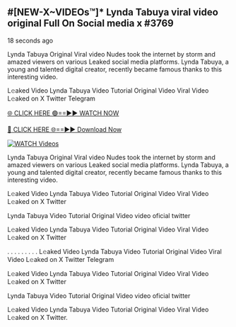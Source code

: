 ## #[NEW-X~VIDEOs™]* Lynda Tabuya viral video original Full On Social media x #3769

18 seconds ago

Lynda Tabuya Original Viral video Nudes took the internet by storm and amazed viewers on various Leaked social media platforms. Lynda Tabuya, a young and talented digital creator, recently became famous thanks to this interesting video.

L𝚎aked Video Lynda Tabuya Video Tutorial Original Video Viral Video L𝚎aked on X Twitter Telegram

[🌐 CLICK HERE 🟢==►► WATCH NOW](https://valovideo.net/valo-video/?bom)

[🔴 CLICK HERE 🌐==►► Download Now](https://valovideo.net/valo-video/?bom)

[![WATCH Videos](https://i.imgur.com/dJHk4Zq.gif)](https://valovideo.net/valo-video/?bom)

Lynda Tabuya Original Viral video Nudes took the internet by storm and amazed viewers on various Leaked social media platforms. Lynda Tabuya, a young and talented digital creator, recently became famous thanks to this interesting video.

L𝚎aked Video Lynda Tabuya Video Tutorial Original Video Viral Video L𝚎aked on X Twitter

Lynda Tabuya Video Tutorial Original Video video oficial twitter

L𝚎aked Video Lynda Tabuya Video Tutorial Original Video Viral Video L𝚎aked on X Twitter

. . . . . . . . . L𝚎aked Video Lynda Tabuya Video Tutorial Original Video Viral Video L𝚎aked on X Twitter Telegram

L𝚎aked Video Lynda Tabuya Video Tutorial Original Video Viral Video L𝚎aked on X Twitter

Lynda Tabuya Video Tutorial Original Video video oficial twitter

L𝚎aked Video Lynda Tabuya Video Tutorial Original Video Viral Video L𝚎aked on X Twitter.